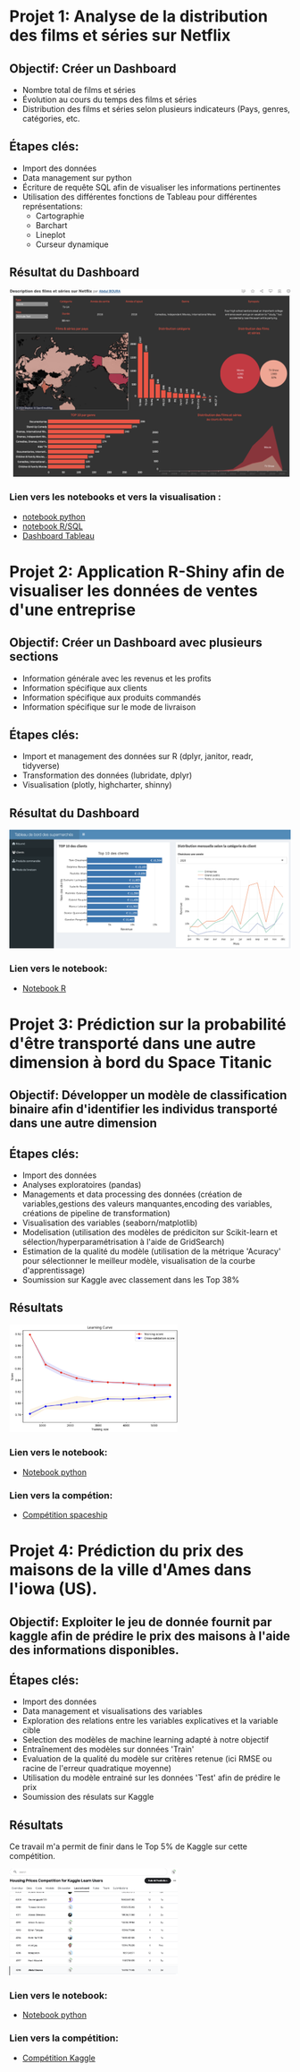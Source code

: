 # Projet 1: Analyse de la distribution des films et séries sur Netflix
## Objectif: Créer un Dashboard 
- Nombre total de films et séries
- Évolution au cours du temps des films et séries
- Distribution des films et séries selon plusieurs indicateurs (Pays, genres, catégories, etc.

## Étapes clés:
- Import des données 
- Data management sur python
- Écriture de requête SQL afin de visualiser les informations pertinentes 
- Utilisation des différentes fonctions de Tableau pour différentes représentations:
  - Cartographie
  - Barchart
  - Lineplot
  - Curseur dynamique
 
## Résultat du Dashboard

<img src="images/portfolio_gihub.png" width="100%" height="90%">

### Lien vers les notebooks et vers la visualisation :
- [notebook python](https://github.com/Dudul-99/Portfolio/blob/main/Exploration%20du%20dataframe%20Netflix%20avec%20python.ipynb)
- [notebook R/SQL](https://github.com/Dudul-99/Portfolio/blob/main/code_sql.Rmd)
- [Dashboard Tableau](https://public.tableau.com/app/profile/abdul.boura/viz/DescriptiondesfilmsetsriessurNetflix/Netflix)

# Projet 2: Application R-Shiny afin de visualiser les données de ventes d'une entreprise

## Objectif: Créer un Dashboard avec plusieurs sections
- Information générale avec les revenus et les profits
- Information spécifique aux clients
- Information spécifique aux produits commandés
- Information spécifique sur le mode de livraison

## Étapes clés:
- Import et management des données sur R  (dplyr, janitor, readr, tidyverse)
- Transformation des données (lubridate, dplyr)
- Visualisation (plotly, highcharter, shinny)

## Résultat du Dashboard

<img src="images/App_shiny.png" width="100%" height="100%">

### Lien vers le notebook:
- [Notebook R](https://github.com/Dudul-99/Portfolio/blob/main/Dashboard_ventes.R)


# Projet 3: Prédiction sur la probabilité d'être transporté dans une autre dimension à bord du Space Titanic

## Objectif: Développer un modèle de classification binaire afin d'identifier les individus transporté dans une autre dimension

## Étapes clés:
- Import des données
- Analyses exploratoires (pandas)
- Managements et data processing des données (création de variables,gestions des valeurs manquantes,encoding des variables, créations de pipeline de transformation)
- Visualisation des variables (seaborn/matplotlib)
- Modelisation (utilisation des modèles de prédiciton sur Scikit-learn et sélection/hyperparamétrisation à l'aide de GridSearch)
- Estimation de la qualité du modèle (utilisation de la métrique 'Acuracy' pour sélectionner le meilleur modèle, visualisation de la courbe d'apprentissage)
- Soumission sur Kaggle avec classement dans les Top 38%

## Résultats

<img src="images/learning curve.png" width="60%" height="55%"> 

### Lien vers le notebook:
- [Notebook python](https://github.com/Dudul-99/Portfolio/blob/88979a53103bfed5d5e0984f23f3b4b32cb96564/space_titanice.ipynb)

### Lien vers la compétion:
- [Compétition spaceship](https://www.kaggle.com/competitions/spaceship-titanic/leaderboard#)



# Projet 4: Prédiction du prix des maisons de la ville d'Ames dans l'iowa (US).

## Objectif: Exploiter le jeu de donnée fournit par kaggle afin de prédire le prix des maisons à l'aide des informations disponibles. 

## Étapes clés:
- Import des données
- Data management et visualisations des variables 
- Exploration des relations entre les variables explicatives et la variable cible
- Selection des modèles de machine learning adapté à notre objectif
- Entraînement des modèles sur données 'Train'
- Evaluation de la qualité du modèle sur critères retenue (ici RMSE ou racine de l'erreur quadratique moyenne)
- Utilisation du modèle entrainé sur les données 'Test' afin de prédire le prix
- Soumission des résulats sur Kaggle

## Résultats

Ce travail m'a permit de finir dans le Top 5% de Kaggle sur cette compétition.

<img src="images/rang kaggle house price.png" width="60%" height="55%"> 

### Lien vers le notebook:
- [Notebook python](https://github.com/Dudul-99/Portfolio/blob/main/house_prediction.ipynb)

### Lien vers la compétition:
- [Compétition Kaggle](https://www.kaggle.com/competitions/home-data-for-ml-course/overview)


















